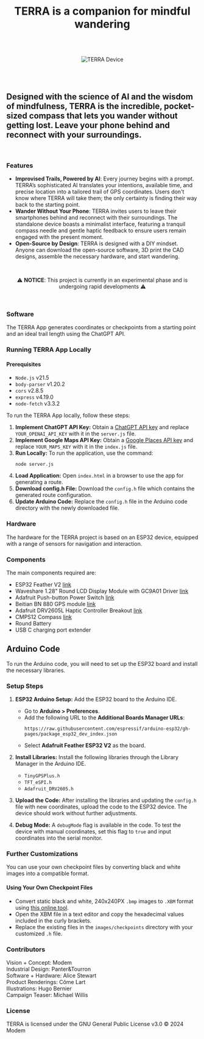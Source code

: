 <h1 align="center">TERRA is a companion for mindful wandering</h1>

<br> <!-- Additional spacing -->
<br> <!-- Additional spacing -->

<p align="center">
  <img src="https://modemworks.com/wp-content/uploads/2024/03/terra_device01.png" alt="TERRA Device">
</p>

<br> <!-- Additional spacing -->
<br> <!-- Additional spacing -->

##  Designed with the science of AI and the wisdom of mindfulness, TERRA is the incredible, pocket-sized compass that lets you wander without getting lost. Leave your phone behind and reconnect with your surroundings.


<br> <!-- Additional spacing -->

### Features
- **Improvised Trails, Powered by AI**: Every journey begins with a prompt. TERRA’s sophisticated AI translates your intentions, available time, and precise location into a tailored trail of GPS coordinates. Users don't know where TERRA will take them; the only certainty is finding their way back to the starting point.
- **Wander Without Your Phone**: TERRA invites users to leave their smartphones behind and reconnect with their surroundings. The standalone device boasts a minimalist interface, featuring a tranquil compass needle and gentle haptic feedback to ensure users remain engaged with the present moment.  
- **Open-Source by Design**: TERRA is designed with a DIY mindset. Anyone can download the open-source software, 3D print the CAD designs, assemble the necessary hardware, and start wandering.

<br> <!-- Additional spacing -->

<p align="center">
  ⚠️ <strong>NOTICE</strong>: This project is currently in an experimental phase and is undergoing rapid developments ⚠️
</p>

<br> <!-- Additional spacing -->


### Software

The TERRA App generates coordinates or checkpoints from a starting point and an ideal trail length using the ChatGPT API.

### Running TERRA App Locally

#### Prerequisites 
- `Node.js` v21.5
- `body-parser` v1.20.2
- `cors` v2.8.5
- `express` v4.19.0
- `node-fetch` v3.3.2

To run the TERRA App locally, follow these steps:

1. **Implement ChatGPT API Key:** Obtain a [ChatGPT API key](https://platform.openai.com/) and replace ```YOUR_OPENAI_API_KEY``` with it in the ```server.js``` file.
2. **Implement Google Maps API Key:** Obtain a [Google Places API key](https://developers.google.com/maps/documentation/places/web-service/overview) and replace ```YOUR_MAPS_KEY``` with it in the ```index.js``` file.
3. **Run Locally:** To run the application, use the command:
    ```
    node server.js
    ```
4. **Load Application:** Open `index.html` in a browser to use the app for generating a route.
5. **Download config.h File:** Download the `config.h` file which contains the generated route configuration.
6. **Update Arduino Code:** Replace the `config.h` file in the Arduino code directory with the newly downloaded file.

### Hardware


The hardware for the TERRA project is based on an ESP32 device, equipped with a range of sensors for navigation and interaction.

### Components

The main components required are:

- ESP32 Feather V2 [link](https://learn.adafruit.com/adafruit-esp32-feather-v2/pinouts)
- Waveshare 1.28" Round LCD Display Module with GC9A01 Driver [link](https://www.waveshare.com/1.28inch-lcd-module.htm)
- Adafruit Push-button Power Switch [link](https://thepihut.com/products/adafruit-push-button-power-switch-breakout)
- Beitian BN 880 GPS module [link](https://store.beitian.com/products/beitian-compass-qmc5883l-amp2-6-pix4-pixhawk-gnss-gps-glonass-dual-flight-control-gps-module-bn-880q?variant=44696120295711)
- Adafruit DRV2605L Haptic Controller Breakout [link](https://learn.adafruit.com/adafruit-drv2605-haptic-controller-breakout/arduino-code)
- CMPS12 Compass [link](https://www.robot-electronics.co.uk/cmps12-tilt-compensated-magnetic-compass.html)
- Round Battery
- USB C charging port extender

## Arduino Code

To run the Arduino code, you will need to set up the ESP32 board and install the necessary libraries.

### Setup Steps

1. **ESP32 Arduino Setup:** Add the ESP32 board to the Arduino IDE.
    - Go to **Arduino > Preferences**.
    - Add the following URL to the **Additional Boards Manager URLs**:
      ```
      https://raw.githubusercontent.com/espressif/arduino-esp32/gh-pages/package_esp32_dev_index.json
      ```
    - Select **Adafruit Feather ESP32 V2** as the board.

2. **Install Libraries:** Install the following libraries through the Library Manager in the Arduino IDE.
    - `TinyGPSPlus.h`
    - `TFT_eSPI.h`
    - `Adafruit_DRV2605.h`

3. **Upload the Code:** After installing the libraries and updating the `config.h` file with new coordinates, upload the code to the ESP32 device. The device should work without further adjustments.

4. **Debug Mode:** A `debugMode` flag is available in the code. To test the device with manual coordinates, set this flag to `true` and input coordinates into the serial monitor.

### Further Customizations

You can use your own checkpoint files by converting black and white images into a compatible format.

#### Using Your Own Checkpoint Files

- Convert static black and white, 240x240PX `.bmp` images to `.XBM` format using [this online tool](https://www.online-utility.org/image/convert/to/XBM).
- Open the XBM file in a text editor and copy the hexadecimal values included in the curly brackets.
- Replace the existing files in the `images/checkpoints` directory with your customized `.h` file.

### Contributors
Vision + Concept: Modem<br> 
Industrial Design: Panter&Tourron<br> 
Software + Hardware: Alice Stewart<br> 
Product Renderings: Côme Lart<br> 
Illustrations: Hugo Bernier<br> 
Campaign Teaser: Michael Willis

### License
TERRA is licensed under the GNU General Public License v3.0 © 2024 Modem 
